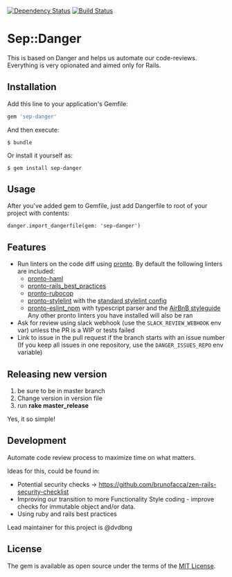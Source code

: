 [![Dependency Status](https://gemnasium.com/badges/github.com/saberespoder/sep-danger.svg)](https://gemnasium.com/github.com/saberespoder/sep-danger)
[![Build Status](https://travis-ci.org/saberespoder/sep-danger.svg?branch=master)](https://travis-ci.org/saberespoder/sep-danger)

# Sep::Danger

This is based on Danger and helps us automate our code-reviews. Everything is very opionated and aimed only for Rails.

## Installation

Add this line to your application's Gemfile:

```ruby
gem 'sep-danger'
```

And then execute:

    $ bundle

Or install it yourself as:

    $ gem install sep-danger

## Usage

After you've added gem to Gemfile, just add Dangerfile to root of your project with contents:

```
danger.import_dangerfile(gem: 'sep-danger')
```

## Features
- Run linters on the code diff using [pronto](https://github.com/mmozuras/pronto). By default the following linters are included:
  * [pronto-haml](https://github.com/mmozuras/pronto-haml)
  * [pronto-rails_best_practices](https://github.com/mmozuras/pronto-rails_best_practices)
  * [pronto-rubocop](https://github.com/mmozuras/pronto-rubocop)
  * [pronto-stylelint](https://github.com/kevinjalbert/pronto-stylelint) with the [standard stylelint config](https://github.com/stylelint/stylelint-config-standard)
  * [pronto-eslint_npm](https://github.com/doits/pronto-eslint_npm) with typescript parser and the [AirBnB styleguide](https://github.com/airbnb/javascript/tree/master/packages/eslint-config-airbnb)
  Any other pronto linters you have installed will also be ran
- Ask for review using slack webhook (use the `SLACK_REVIEW_WEBHOOK` env var) unless the PR is a WIP or tests failed
- Link to issue in the pull request if the branch starts with an issue number (If you keep all issues in one repository, use the `DANGER_ISSUES_REPO` env variable)

## Releasing new version
1. be sure to be in master branch
2. Change version in version file
3. run **rake master_release**

Yes, it so simple!

## Development
Automate code review process to maximize time on what matters.

Ideas for this, could be found in:
- Potential security checks -> https://github.com/brunofacca/zen-rails-security-checklist
- Improving our transition to more Functionality Style coding - improve checks for immutable object and/or data.
- Using ruby and rails best practices

Lead maintainer for this project is @dvdbng


## License

The gem is available as open source under the terms of the [MIT License](http://opensource.org/licenses/MIT).

